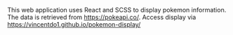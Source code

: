 This web application uses React and SCSS to display pokemon information. The data is retrieved from https://pokeapi.co/. Access display via https://vincentdo1.github.io/pokemon-display/
